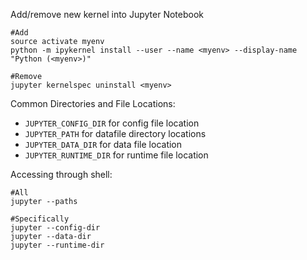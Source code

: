 Add/remove new kernel into Jupyter Notebook
```shell
#Add
source activate myenv  
python -m ipykernel install --user --name <myenv> --display-name "Python (<myenv>)"

#Remove
jupyter kernelspec uninstall <myenv>
``` 

Common Directories and File Locations:

  * `JUPYTER_CONFIG_DIR` for config file location  
  * `JUPYTER_PATH` for datafile directory locations  
  * `JUPYTER_DATA_DIR` for data file location  
  * `JUPYTER_RUNTIME_DIR` for runtime file location  

Accessing through shell:
```shell
#All
jupyter --paths

#Specifically
jupyter --config-dir
jupyter --data-dir
jupyter --runtime-dir
```
